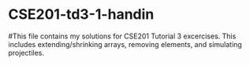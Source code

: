 # CSE201-td3-1-handin
#This file contains my solutions for CSE201 Tutorial 3 excercises. This includes extending/shrinking arrays, removing elements, and simulating projectiles.
